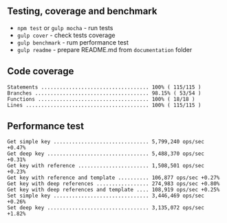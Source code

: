 ## Testing, coverage and benchmark

* `npm test` or `gulp mocha` - run tests
* `gulp cover` - check tests coverage
* `gulp benchmark` - rum performance test
* `gulp readme` - prepare README.md from `documentation` folder
 
## Code coverage

    Statements ................................... 100% ( 115/115 )
    Branches ..................................... 98.15% ( 53/54 )
    Functions .................................... 100% ( 18/18 )
    Lines ........................................ 100% ( 115/115 )


## Performance test

    Get simple key ............................... 5,799,240 ops/sec +0.47%
    Get deep key ................................. 5,488,370 ops/sec +0.31%
    Get key with reference ....................... 1,508,501 ops/sec +0.23%
    Get key with reference and template .......... 106,877 ops/sec +0.27%
    Get key with deep references ................. 274,983 ops/sec +0.80%
    Get key with deep references and template .... 108,919 ops/sec +0.25%
    Set simple key ............................... 3,446,469 ops/sec +0.26%
    Set deep key ................................. 3,135,072 ops/sec +1.82%

